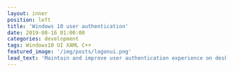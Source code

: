 ```yaml
---
layout: inner
position: left
title: 'Windows 10 user authentication'
date: 2019-08-16 01:00:00
categories: development
tags: Windows10 UI XAML C++
featured_image: '/img/posts/logonui.png'
lead_text: 'Maintain and improve user authentication experience on desktop lock screen, in App and in browser.'
---
```

